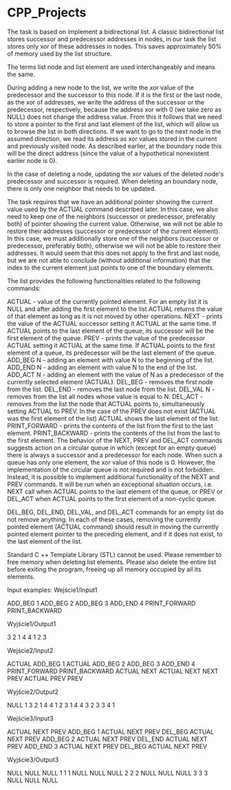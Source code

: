 # CPP_Projects
The task is based on implement a bidirectional list. A classic bidirectional list stores successor and predecessor addresses in nodes, 
in our task the list stores only xor of these addresses in nodes. This saves approximately 50% of memory used by the list structure.

The terms list node and list element are used interchangeably and means the same.

During adding a new node to the list, we write the xor value of the predecessor and the successor to this node. 
If it is the first or the last node, as the xor of addresses, we write the address of the successor or the predecessor, 
respectively, because the address xor with 0 (we take zero as NULL) does not change the address value. 
From this it follows that we need to store a pointer to the first and last element of the list, which will allow us to 
browse the list in both directions. If we want to go to the next node in the assumed direction, we read its address as 
xor values stored in the current and previously visited node. As described earlier, at the boundary node this will be the
direct address (since the value of a hypothetical nonexistent earlier node is 0).

In the case of deleting a node, updating the xor values of the deleted node's predecessor and successor is required. 
When deleting an boundary node, there is only one neighbor that needs to be updated.

The task requires that we have an additional pointer showing the current value used by the ACTUAL command described later. 
In this case, we also need to keep one of the neighbors (successor or predecessor, preferably both) of pointer showing the 
current value. Otherwise, we will not be able to restore their addresses (successor or predecessor of the current element). 
In this case, we must additionally store one of the neighbors (successor or predecessor, preferably both), otherwise we will not 
be able to restore their addresses. It would seem that this does not apply to the first and last node, but we are not able to 
conclude (without additional information) that the index to the current element just points to one of the boundary elements.

The list provides the following functionalities related to the following commands:

ACTUAL - value of the currently pointed element. For an empty list it is NULL and after adding the first element to the list 
ACTUAL returns the value of that element as long as it is not moved by other operations.
NEXT - prints the value of the ACTUAL successor setting it ACTUAL at the same time. If ACTUAL points to the last element of 
the queue, its successor will be the first element of the queue.
PREV - prints the value of the predecessor ACTUAL setting it ACTUAL at the same time. If ACTUAL points to the first element 
of a queue, its predecessor will be the last element of the queue.
ADD_BEG N - adding an element with value N to the beginning of the list.
ADD_END N - adding an element with value N to the end of the list.
ADD_ACT N - adding an element with the value of N as a predecessor of the currently selected element (ACTUAL).
DEL_BEG - removes the first node from the list.
DEL_END - removes the last node from the list.
DEL_VAL N - removes from the list all nodes whose value is equal to N.
DEL_ACT - removes from the list the node that ACTUAL points to, simultaneously setting ACTUAL to PREV. In the case of
the PREV does not exist (ACTUAL was the first element of the list) ACTUAL shows the last element of the list.
PRINT_FORWARD - prints the contents of the list from the first to the last element.
PRINT_BACKWARD - prints the contents of the list from the last to the first element.
The behavior of the NEXT, PREV and DEL_ACT commands suggests action on a circular queue in which (except for an empty queue)
there is always a successor and a predecessor for each node. When such a queue has only one element, the xor value of this node is 0. However, the implementation of the circular queue is not required and is not forbidden. Instead, it is possible to implement additional functionality of the NEXT and PREV commands. It will be run when an exceptional situation occurs, i.e. NEXT call when ACTUAL points to the last element of the queue, or PREV or DEL_ACT when ACTUAL points to the first element of a non-cyclic queue. 

DEL_BEG, DEL_END, DEL_VAL, and DEL_ACT commands for an empty list do not remove anything. In each of these cases, removing the 
currently pointed element (ACTUAL command) should result in moving the currently pointed element pointer to the preceding element, and if it does not exist, to the last element of the list. 

Standard C ++ Template Library (STL) cannot be used. Please remember to free memory when deleting list elements. Please also delete 
the entire list before exiting the program, freeing up all memory occupied by all its elements. 

Input examples:
Wejście1/Input1

ADD_BEG 1
ADD_BEG 2
ADD_BEG 3
ADD_END 4
PRINT_FORWARD
PRINT_BACKWARD

Wyjście1/Output1

3 2 1 4 
4 1 2 3 

Wejście2/Input2

ACTUAL
ADD_BEG 1
ACTUAL
ADD_BEG 2
ADD_BEG 3
ADD_END 4
PRINT_FORWARD
PRINT_BACKWARD
ACTUAL
NEXT
ACTUAL
NEXT
NEXT
PREV
ACTUAL
PREV
PREV

Wyjście2/Output2

NULL
1
3 2 1 4 
4 1 2 3 
1
4
4
3
2
3
3
4
1

Wejście3/Input3

ACTUAL
NEXT
PREV
ADD_BEG 1
ACTUAL
NEXT
PREV
DEL_BEG
ACTUAL
NEXT
PREV
ADD_BEG 2
ACTUAL
NEXT
PREV
DEL_END
ACTUAL
NEXT
PREV
ADD_END 3
ACTUAL
NEXT
PREV
DEL_BEG
ACTUAL
NEXT
PREV

Wyjście3/Output3

NULL
NULL
NULL
1
1
1
NULL
NULL
NULL
2
2
2
NULL
NULL
NULL
3
3
3
NULL
NULL
NULL


